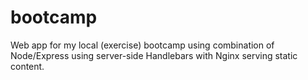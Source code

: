 bootcamp
========

Web app for my local (exercise) bootcamp using combination of Node/Express using server-side Handlebars with Nginx serving static content.
